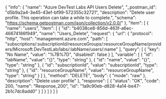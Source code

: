 {
  "info": {
    "name": "Azure DevTest Labs API Users Delete",
    "_postman_id": "d5b9a2a4-3e45-43ef-bf99-572355c32721",
    "description": "Delete user profile. This operation can take a while to complete.",
    "schema": "https://schema.getpostman.com/json/collection/v2.0.0/"
  },
  "item": [
    {
      "name": "users",
      "item": [
        {
          "id": "b4038ce8-856d-463f-a6ec-46674186f949",
          "name": "Users_Delete",
          "request": {
            "url": {
              "protocol": "http",
              "host": "management.azure.com",
              "path": [
                "subscriptions/:subscriptionId/resourceGroups/:resourceGroupName/providers/Microsoft.DevTestLab/labs/:labName/users/:name"
              ],
              "query": [
                {
                  "key": "No Name",
                  "value": "%7B%7D",
                  "disabled": false
                }
              ],
              "variable": [
                {
                  "id": "labName",
                  "value": "{}",
                  "type": "string"
                },
                {
                  "id": "name",
                  "value": "{}",
                  "type": "string"
                },
                {
                  "id": "subscriptionId",
                  "value": "subscriptionId",
                  "type": "string"
                },
                {
                  "id": "resourceGroupName",
                  "value": "resourceGroupName",
                  "type": "string"
                }
              ]
            },
            "method": "DELETE",
            "body": {
              "mode": "raw"
            },
            "description": "Delete user profile"
          },
          "response": [
            {
              "status": "OK",
              "code": 200,
              "name": "Response_200",
              "id": "1a9c90eb-d828-4a14-be47-2b1c7dc8add0"
            }
          ]
        }
      ]
    }
  ]
}